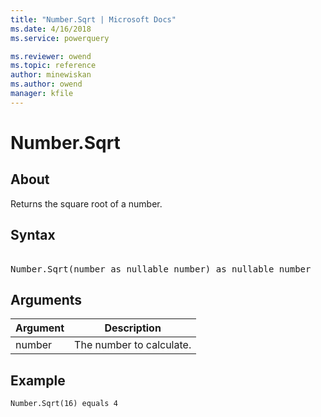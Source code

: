 ```yaml
---
title: "Number.Sqrt | Microsoft Docs"
ms.date: 4/16/2018
ms.service: powerquery

ms.reviewer: owend
ms.topic: reference
author: minewiskan
ms.author: owend
manager: kfile
---
```

# Number.Sqrt

  
## About  
Returns the square root of a number.  
  
## Syntax

<pre> 
Number.Sqrt(number as nullable number) as nullable number  
</pre>
  
## Arguments  
  
|Argument|Description|  
|------------|---------------|  
|number|The number to calculate.|  
  
## Example  
  
```powerquery-m
Number.Sqrt(16) equals 4  
```  
